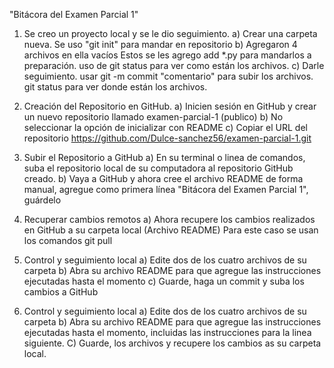 "Bitácora del Examen Parcial 1"
1) Se creo un proyecto local y se le dio seguimiento.
a) Crear una carpeta nueva. Se uso "git init" para mandar en repositorio 
b) Agregaron 4 archivos en ella vacíos 
Estos se les agrego add *.py para mandarlos a preparación.
uso de git status para ver como están los archivos.
c) Darle seguimiento.
usar git -m commit "comentario" para subir los archivos.
git status para ver donde están los archivos.

2) Creación del Repositorio en GitHub.
a) Inicien sesión en GitHub y crear un nuevo repositorio llamado examen-parcial-1 (publico)
b) No seleccionar la opción de inicializar con README
c) Copiar el URL del repositorio https://github.com/Dulce-sanchez56/examen-parcial-1.git

3) Subir el Repositorio a GitHub
a) En su terminal o linea de comandos, suba el repositorio local de su computadora al repositorio GitHub creado.
b) Vaya a GitHub y ahora cree el archivo README de forma manual, agregue como primera línea "Bitácora del Examen Parcial 1", guárdelo

4) Recuperar cambios remotos
a) Ahora recupere los cambios realizados en GitHub a su carpeta local (Archivo README)
Para este caso se usan los comandos git pull

5) Control y seguimiento local
a) Edite dos de los cuatro archivos de su carpeta 
b) Abra su archivo README para que agregue las instrucciones ejecutadas hasta el momento
c) Guarde, haga un commit y suba los cambios a GitHub

6) Control y seguimiento local
a) Edite dos de los cuatro archivos de su carpeta
b) Abra su archivo README para que agregue las instrucciones ejecutadas hasta el momento, incluidas las instrucciones para la linea siguiente.
C) Guarde, los archivos y recupere los cambios as su carpeta local.